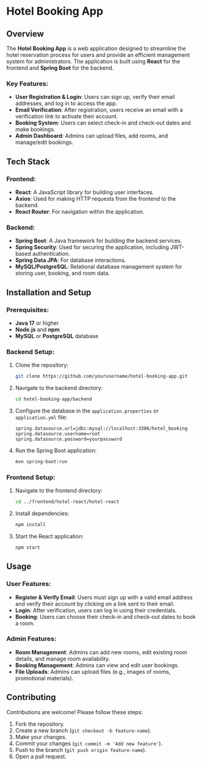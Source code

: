 # Hotel Booking App

## Overview

The **Hotel Booking App** is a web application designed to streamline the hotel reservation process for users and provide an efficient management system for administrators. The application is built using **React** for the frontend and **Spring Boot** for the backend.

### Key Features:
- **User Registration & Login**: Users can sign up, verify their email addresses, and log in to access the app.
- **Email Verification**: After registration, users receive an email with a verification link to activate their account.
- **Booking System**: Users can select check-in and check-out dates and make bookings.
- **Admin Dashboard**: Admins can upload files, add rooms, and manage/edit bookings.

## Tech Stack

### Frontend:
- **React**: A JavaScript library for building user interfaces.
- **Axios**: Used for making HTTP requests from the frontend to the backend.
- **React Router**: For navigation within the application.

### Backend:
- **Spring Boot**: A Java framework for building the backend services.
- **Spring Security**: Used for securing the application, including JWT-based authentication.
- **Spring Data JPA**: For database interactions.
- **MySQL/PostgreSQL**: Relational database management system for storing user, booking, and room data.

## Installation and Setup

### Prerequisites:
- **Java 17** or higher
- **Node.js** and **npm**
- **MySQL** or **PostgreSQL** database

### Backend Setup:
1. Clone the repository:
    ```bash
    git clone https://github.com/yourusername/hotel-booking-app.git
    ```
2. Navigate to the backend directory:
    ```bash
    cd hotel-booking-app/backend
    ```
3. Configure the database in the `application.properties` or `application.yml` file:
    ```properties
    spring.datasource.url=jdbc:mysql://localhost:3306/hotel_booking
    spring.datasource.username=root
    spring.datasource.password=yourpassword
    ```
4. Run the Spring Boot application:
    ```bash
    mvn spring-boot:run
    ```

### Frontend Setup:
1. Navigate to the frontend directory:
    ```bash
    cd ../frontend/hotel-react/hotel-react
    ```
2. Install dependencies:
    ```bash
    npm install
    ```
3. Start the React application:
    ```bash
    npm start
    ```

## Usage

### User Features:
- **Register & Verify Email**: Users must sign up with a valid email address and verify their account by clicking on a link sent to their email.
- **Login**: After verification, users can log in using their credentials.
- **Booking**: Users can choose their check-in and check-out dates to book a room.
  
### Admin Features:
- **Room Management**: Admins can add new rooms, edit existing room details, and manage room availability.
- **Booking Management**: Admins can view and edit user bookings.
- **File Uploads**: Admins can upload files (e.g., images of rooms, promotional materials).


## Contributing

Contributions are welcome! Please follow these steps:
1. Fork the repository.
2. Create a new branch (`git checkout -b feature-name`).
3. Make your changes.
4. Commit your changes (`git commit -m 'Add new feature'`).
5. Push to the branch (`git push origin feature-name`).
6. Open a pull request.
